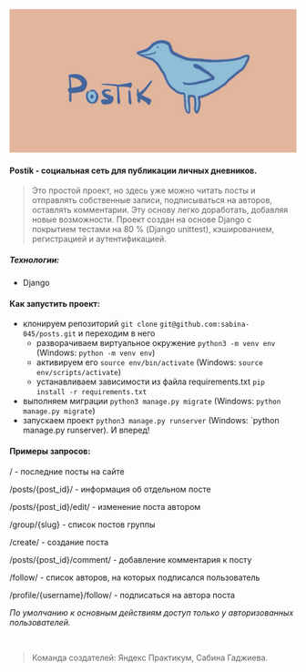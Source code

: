 ![Image alt](https://github.com/sabina-045/postik/raw/master/photo_2024-03-11_16-16-15.jpg)
#### Postik - социальная сеть для публикации личных дневников. 
>Это простой проект, но здесь уже можно читать посты и отправлять собственные записи, подписываться на авторов, оставлять комментарии. Эту основу легко доработать, добавляя новые возможности.
>Проект создан на основе Django с покрытием тестами на 80 % (Django unittest), кэшированием, регистрацией и аутентификацией.

##### Технологии:
+ Django

#### Как запустить проект:

+ клонируем репозиторий `git clone`
`git@github.com:sabina-045/posts.git`
и переходим в него
    + разворачиваем виртуальное окружение
    `python3 -m venv env` (Windows: `python -m venv env`)
    + активируем его
    `source env/bin/activate` (Windows: `source env/scripts/activate`)
    + устанавливаем зависимости из файла requirements.txt
    `pip install -r requirements.txt`
+ выполняем миграции
`python3 manage.py migrate` (Windows: `python manage.py migrate`)
+ запускаем проект
`python3 manage.py runserver` (Windows: `python manage.py runserver).
И вперед!

#### Примеры запросов:

/ - последние посты на сайте

/posts/{post_id}/ - информация об отдельном посте

/posts/{post_id}/edit/ - изменение поста автором

/group/{slug} - список постов группы

/create/ - создание поста

/posts/{post_id}/comment/ - добавление комментария к посту

/follow/ - список авторов, на которых подписался пользователь

/profile/{username}/follow/ - подписаться на автора поста

_По умолчанию к основным действиям доступ только у авторизованных пользователей._

</br>

> Команда создателей:
Яндекс Практикум, Сабина Гаджиева.


